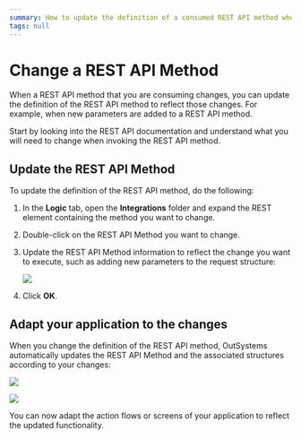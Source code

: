 ```yaml
---
summary: How to update the definition of a consumed REST API method when in changes.
tags: null
---
```


# Change a REST API Method

When a REST API method that you are consuming changes, you can update the definition of the REST API method to reflect those changes. For example, when new parameters are added to a REST API method.

Start by looking into the REST API documentation and understand what you will need to change when invoking the REST API method.

## Update the REST API Method

To update the definition of the REST API method, do the following:

1. In the **Logic** tab, open the **Integrations** folder and expand the REST element containing the method you want to change.
2. Double-click on the REST API Method you want to change.
3. Update the REST API Method information to reflect the change you want to execute, such as adding new parameters to the request structure:

   ![](../../../../.gitbook/assets/ss-rest-change-1.png)

4. Click **OK**.

## Adapt your application to the changes

When you change the definition of the REST API method, OutSystems automatically updates the REST API Method and the associated structures according to your changes:

![](../../../../.gitbook/assets/ss-rest-change-2.png)

![](../../../../.gitbook/assets/ss-rest-change-3.png)

You can now adapt the action flows or screens of your application to reflect the updated functionality.

